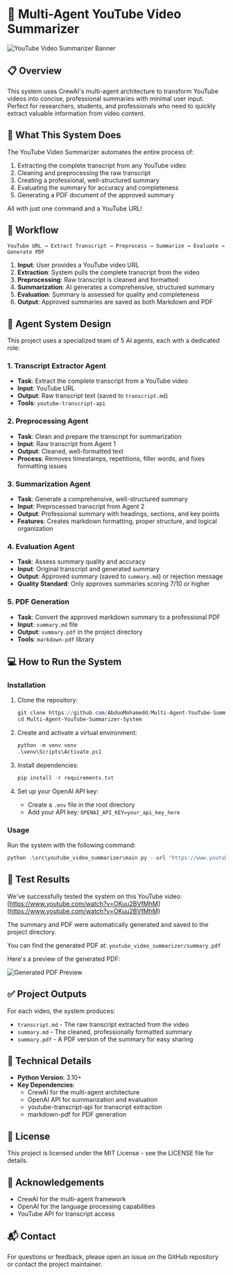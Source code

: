 # 🧠 Multi-Agent YouTube Video Summarizer

![YouTube Video Summarizer Banner](path/to/banner/image.png)

## 📋 Overview

This system uses CrewAI's multi-agent architecture to transform YouTube videos into concise, professional summaries with minimal user input. Perfect for researchers, students, and professionals who need to quickly extract valuable information from video content.

## 🚀 What This System Does

The YouTube Video Summarizer automates the entire process of:

1. Extracting the complete transcript from any YouTube video
2. Cleaning and preprocessing the raw transcript
3. Creating a professional, well-structured summary
4. Evaluating the summary for accuracy and completeness
5. Generating a PDF document of the approved summary

All with just one command and a YouTube URL!

## 🔄 Workflow

```
YouTube URL → Extract Transcript → Preprocess → Summarize → Evaluate → Generate PDF
```

1. **Input**: User provides a YouTube video URL
2. **Extraction**: System pulls the complete transcript from the video
3. **Preprocessing**: Raw transcript is cleaned and formatted
4. **Summarization**: AI generates a comprehensive, structured summary
5. **Evaluation**: Summary is assessed for quality and completeness
6. **Output**: Approved summaries are saved as both Markdown and PDF

## 👥 Agent System Design

This project uses a specialized team of 5 AI agents, each with a dedicated role:

### 1. Transcript Extractor Agent

- **Task**: Extract the complete transcript from a YouTube video
- **Input**: YouTube URL
- **Output**: Raw transcript text (saved to `transcript.md`)
- **Tools**: `youtube-transcript-api`

### 2. Preprocessing Agent

- **Task**: Clean and prepare the transcript for summarization
- **Input**: Raw transcript from Agent 1
- **Output**: Cleaned, well-formatted text
- **Process**: Removes timestamps, repetitions, filler words, and fixes formatting issues

### 3. Summarization Agent

- **Task**: Generate a comprehensive, well-structured summary
- **Input**: Preprocessed transcript from Agent 2
- **Output**: Professional summary with headings, sections, and key points
- **Features**: Creates markdown formatting, proper structure, and logical organization

### 4. Evaluation Agent

- **Task**: Assess summary quality and accuracy
- **Input**: Original transcript and generated summary
- **Output**: Approved summary (saved to `summary.md`) or rejection message
- **Quality Standard**: Only approves summaries scoring 7/10 or higher

### 5. PDF Generation

- **Task**: Convert the approved markdown summary to a professional PDF
- **Input**: `summary.md` file
- **Output**: `summary.pdf` in the project directory
- **Tools**: `markdown-pdf` library

## 💻 How to Run the System

### Installation

1. Clone the repository:

   ```powershell
   git clone https://github.com/AbdooMohamedd/Multi-Agent-YouTube-Summarizer-System.git
   cd Multi-Agent-YouTube-Summarizer-System
   ```

2. Create and activate a virtual environment:

   ```powershell
   python -m venv venv
   .\venv\Scripts\Activate.ps1
   ```

3. Install dependencies:

   ```powershell
   pip install -r requirements.txt
   ```

4. Set up your OpenAI API key:
   - Create a `.env` file in the root directory
   - Add your API key: `OPENAI_API_KEY=your_api_key_here`

### Usage

Run the system with the following command:

```powershell
python .\src\youtube_video_summarizer\main.py --url "https://www.youtube.com/watch?v=OKuu2BVfMhM"
```

## 🧪 Test Results

We've successfully tested the system on this YouTube video:
[https://www.youtube.com/watch?v=OKuu2BVfMhM](https://www.youtube.com/watch?v=OKuu2BVfMhM)

The summary and PDF were automatically generated and saved to the project directory.

You can find the generated PDF at: `youtube_video_summarizer/summary.pdf`

Here's a preview of the generated PDF:

![Generated PDF Preview]([path/to/pdf/screenshot.png](https://github.com/AbdooMohamedd/Multi-Agent-YouTube-Summarizer-System/blob/main/youtube_video_summarizer/summary.pdf))

## ✅ Project Outputs

For each video, the system produces:

- `transcript.md` - The raw transcript extracted from the video
- `summary.md` - The cleaned, professionally formatted summary
- `summary.pdf` - A PDF version of the summary for easy sharing

## 🔧 Technical Details

- **Python Version**: 3.10+
- **Key Dependencies**:
  - CrewAI for the multi-agent architecture
  - OpenAI API for summarization and evaluation
  - youtube-transcript-api for transcript extraction
  - markdown-pdf for PDF generation

## 📝 License

This project is licensed under the MIT License - see the LICENSE file for details.

## 🙏 Acknowledgements

- CrewAI for the multi-agent framework
- OpenAI for the language processing capabilities
- YouTube API for transcript access

## 📬 Contact

For questions or feedback, please open an issue on the GitHub repository or contact the project maintainer.
